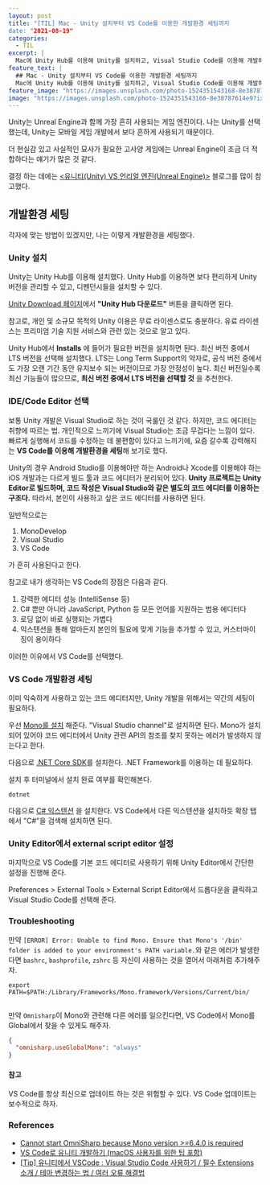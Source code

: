 ```yaml
---
layout: post
title: "[TIL] Mac - Unity 설치부터 VS Code를 이용한 개발환경 세팅까지
date: "2021-08-19"
categories:
  - TIL
excerpt: |
  Mac에 Unity Hub를 이용해 Unity를 설치하고, Visual Studio Code를 이용해 개발하도록 환경 세팅을 진행해본다.
feature_text: |
  ## Mac - Unity 설치부터 VS Code를 이용한 개발환경 세팅까지
  Mac에 Unity Hub를 이용해 Unity를 설치하고, Visual Studio Code를 이용해 개발하도록 환경 세팅을 진행해본다.
feature_image: "https://images.unsplash.com/photo-1524351543168-8e38787614e9?ixid=MnwxMjA3fDB8MHxwaG90by1wYWdlfHx8fGVufDB8fHx8&ixlib=rb-1.2.1&auto=format&fit=crop&w=967&q=80"
image: "https://images.unsplash.com/photo-1524351543168-8e38787614e9?ixid=MnwxMjA3fDB8MHxwaG90by1wYWdlfHx8fGVufDB8fHx8&ixlib=rb-1.2.1&auto=format&fit=crop&w=967&q=80"
---
```


Unity는 Unreal Engine과 함께 가장 흔히 사용되는 게임 엔진이다. 나는 Unity를 선택했는데, Unity는 모바일 게임 개발에서 보다 흔하게 사용되기 때문이다.

더 현실감 있고 사실적인 묘사가 필요한 고사양 게임에는 Unreal Engine이 조금 더 적합하다는 얘기가 많은 것 같다.

결정 하는 데에는 [<유니티(Unity) VS 언리얼 엔진(Unreal Engine)>](https://m.blog.naver.com/PostView.naver?isHttpsRedirect=true&blogId=cdw0424&logNo=221525769932) 블로그를 많이 참고했다.

## 개발환경 세팅

각자에 맞는 방법이 있겠지만, 나는 이렇게 개발환경을 세팅했다.

### Unity 설치

Unity는 Unity Hub를 이용해 설치했다. Unity Hub를 이용하면 보다 편리하게 Unity 버전을 관리할 수 있고, 디펜던시들을 설치할 수 있다.

[Unity Download 페이지](https://unity3d.com/kr/get-unity/download)에서 **"Unity Hub 다운로드"** 버튼을 클릭하면 된다.

참고로, 개인 및 소규모 목적의 Unity 이용은 무료 라이센스로도 충분하다. 유료 라이센스는 프리미엄 기술 지원 서비스와 관련 있는 것으로 알고 있다.

Unity Hub에서 **Installs** 에 들어가 필요한 버전을 설치하면 된다. 최신 버전 중에서 LTS 버전을 선택해 설치했다. LTS는 Long Term Support의 약자로, 공식 버전 중에서도 가장 오랜 기간 동안 유지보수 되는 버전이므로 가장 안정성이 높다. 최신 버전일수록 최신 기능들이 많으므로, **최신 버전 중에서 LTS 버전을 선택할 것** 을 추천한다.

### IDE/Code Editor 선택

보통 Unity 개발은 Visual Studio로 하는 것이 국룰인 것 같다. 하지만, 코드 에디터는 취향에 따르는 법. 개인적으로 느끼기에 Visual Studio는 조금 무겁다는 느낌이 있다. 빠르게 실행해서 코드를 수정하는 데 불편함이 있다고 느끼기에, 요즘 갈수록 강력해지는 **VS Code를 이용해 개발환경을 세팅**해 보기로 했다.

Unity의 경우 Android Studio를 이용해야만 하는 Android나 Xcode를 이용해야 하는iOS 개발과는 다르게 빌드 툴과 코드 에디터가 분리되어 있다. **Unity 프로젝트는 Unity Editor로 빌드하며, 코드 작성은 Visual Studio와 같은 별도의 코드 에디터를 이용하는 구조다.** 따라서, 본인이 사용하고 싶은 코드 에디터를 사용하면 된다.

일반적으로는

1. MonoDevelop
2. Visual Studio
3. VS Code

가 흔히 사용된다고 한다.

참고로 내가 생각하는 VS Code의 장점은 다음과 같다.

1. 강력한 에디터 성능 (IntelliSense 등)
2. C# 뿐만 아니라 JavaScript, Python 등 모든 언어를 지원하는 범용 에디터다
3. 로딩 없이 바로 실행되는 가볍다
4. 익스텐션을 통해 얼마든지 본인의 필요에 맞게 기능을 추가할 수 있고, 커스터마이징이 용이하다

이러한 이유에서 VS Code를 선택했다.

### VS Code 개발환경 세팅

이미 익숙하게 사용하고 있는 코드 에디터지만, Unity 개발을 위해서는 약간의 세팅이 필요하다.

우선 [Mono를 설치](https://www.mono-project.com/download/stable/) 해준다. "Visual Studio channel"로 설치하면 된다. Mono가 설치되어 있어야 코드 에디터에서 Unity 관련 API의 참조를 찾지 못하는 에러가 발생하지 않는다고 한다.

다음으로 [.NET Core SDK](https://marketplace.visualstudio.com/items?itemName=ms-dotnettools.csharp)를 설치한다. .NET Framework를 이용하는 데 필요하다.

설치 후 터미널에서 설치 완료 여부를 확인해본다.

```shell
dotnet
```

다음으로 [C# 익스텐션](https://marketplace.visualstudio.com/items?itemName=ms-dotnettools.csharp) 을 설치한다. VS Code에서 다른 익스텐션을 설치하듯 확장 탭에서 "C#"을 검색해 설치하면 된다.

### Unity Editor에서 external script editor 설정

마지막으로 VS Code를 기본 코드 에디터로 사용하기 위해 Unity Editor에서 간단한 설정을 진행해 준다.

Preferences > External Tools > External Script Editor에서 드롭다운을 클릭하고 Visual Studio Code를 선택해 준다.

### Troubleshooting

만약 `[ERROR] Error: Unable to find Mono. Ensure that Mono's '/bin' folder is added to your environment's PATH variable.`와 같은 에러가 발생한다면 `bashrc`, `bashprofile`, `zshrc` 등 자신이 사용하는 것을 열어서 아래처럼 추가해주자.

```shell
export PATH=$PATH:/Library/Frameworks/Mono.framework/Versions/Current/bin/


```

만약 `Omnisharp`이 Mono와 관련해 다른 에러를 일으킨다면, VS Code에서 Mono를 Global에서 찾을 수 있게도 해주자.

```json
{
  "omnisharp.useGlobalMono": "always"
}
```

#### 참고

VS Code를 항상 최신으로 업데이트 하는 것은 위험할 수 있다. VS Code 업데이트는 보수적으로 하자.

### References

- [Cannot start OmniSharp because Mono version >=6.4.0 is required](https://stackoverflow.com/questions/66507869/cannot-start-omnisharp-because-mono-version-6-4-0-is-required)
- [VS Code로 유니티 개발하기 (macOS 사용자를 위한 팁 포함)](https://www.androidhuman.com/2020-09-14-unity_with_vscode)
- [[Tip] 유니티에서 VSCode : Visual Studio Code 사용하기 / 필수 Extensions 소개 / 테마 변경하는 법 / 여러 오류 해결법](https://m.blog.naver.com/hana100494/222075610297)
